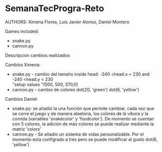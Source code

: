 # SemanaTecProgra-Reto
AUTHORS: Ximena Flores, Luis Javier Alonso, Daniel Montero

Games included:
- snake.py
- cannon.py

Descripcion cambios realizados:

Cambios Ximena: 
- snake.py - cambio del tamaño   inside head: -240 <head.x < 230 and -240 <head.y < 230  
"setup values "(500, 500, 370,0) 
- cannon.py - cambio de colores dot(20, 'green')
dot(6, 'yellow')

Cambios Daniel: 
- snake.py: se añadió la una función que permite cambiar, cada vez que se corre el juego y de manera alaetoria, los colores de la víbora y la comida (variables 'snakecolor' y 'foodcolor'). De momento se cuentan con 5 colores, la adición de más colores se puede realizar mediante la matriz 'colors' 
- cannon.py - Se añadio un sistema de vidas personalizable. Por el momento esta configrado a tres pero se puede modificar al gusto
dot(6, 'yellow')
